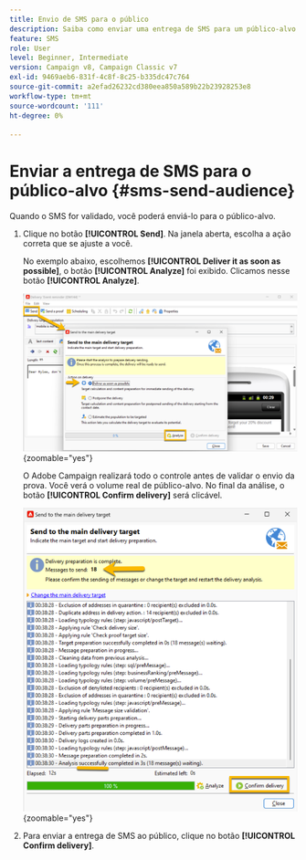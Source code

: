 ```yaml
---
title: Envio de SMS para o público
description: Saiba como enviar uma entrega de SMS para um público-alvo
feature: SMS
role: User
level: Beginner, Intermediate
version: Campaign v8, Campaign Classic v7
exl-id: 9469aeb6-831f-4c8f-8c25-b335dc47c764
source-git-commit: a2efad26232cd380eea850a589b22b23928253e8
workflow-type: tm+mt
source-wordcount: '111'
ht-degree: 0%

---
```


# Enviar a entrega de SMS para o público-alvo {#sms-send-audience}

Quando o SMS for validado, você poderá enviá-lo para o público-alvo.

1. Clique no botão **[!UICONTROL Send]**.
Na janela aberta, escolha a ação correta que se ajuste a você.

   No exemplo abaixo, escolhemos **[!UICONTROL Deliver it as soon as possible]**, o botão **[!UICONTROL Analyze]** foi exibido. Clicamos nesse botão **[!UICONTROL Analyze]**.

   ![](assets/send_action.png){zoomable="yes"}

   O Adobe Campaign realizará todo o controle antes de validar o envio da prova. Você verá o volume real de público-alvo. No final da análise, o botão **[!UICONTROL Confirm delivery]** será clicável.

   ![](assets/send_analyze.png){zoomable="yes"}

1. Para enviar a entrega de SMS ao público, clique no botão **[!UICONTROL Confirm delivery]**.
